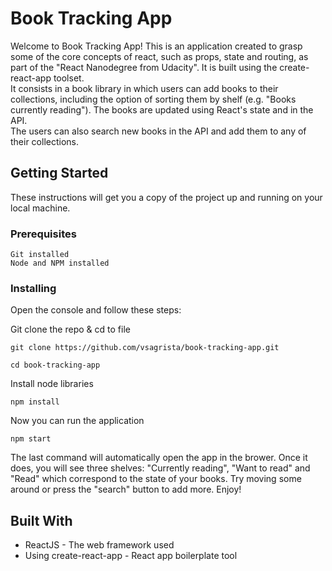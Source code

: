 
# Book Tracking App

Welcome to Book Tracking App! This is an application created to grasp some of the core concepts of react, such as props, state and routing, as part of the "React Nanodegree from Udacity". It is built using the create-react-app toolset.<br>
It consists in a book library in which users can add books to their collections, including the option of sorting them by shelf (e.g. "Books currently reading"). The books are updated using React's state and in the API.<br>
The users can also search new books in the API and add them to any of their collections. 

## Getting Started

These instructions will get you a copy of the project up and running on your local machine.

### Prerequisites

```
Git installed
Node and NPM installed
```

### Installing

Open the console and follow these steps:

Git clone the repo & cd to file

```
git clone https://github.com/vsagrista/book-tracking-app.git

cd book-tracking-app
```

Install node libraries

```
npm install
```

Now you can run the application

```
npm start
```

The last command will automatically open the app in the brower. Once it does, you will see three shelves: "Currently reading", "Want to read" and "Read" which correspond to the state of your books. Try moving some  around or press the "search" button to add more. Enjoy!

## Built With

* ReactJS - The web framework used
* Using create-react-app - React app boilerplate tool 

